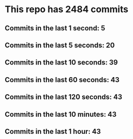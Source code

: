 # This repo has 2484 commits

## Commits in the last 1 second: 5
## Commits in the last 5 seconds: 20
## Commits in the last 10 seconds: 39
## Commits in the last 60 seconds: 43
## Commits in the last 120 seconds: 43
## Commits in the last 10 minutes: 43
## Commits in the last 1 hour: 43
